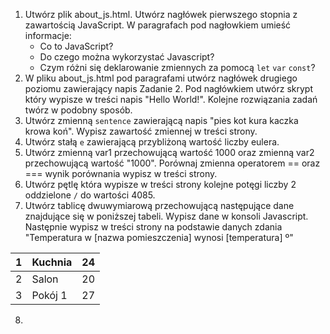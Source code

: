 
1. Utwórz plik about_js.html. Utwórz nagłówek pierwszego stopnia z zawartością JavaScript. W paragrafach pod nagłowkiem umieść informacje:
    - Co to JavaScript?
    - Do czego można wykorzystać Javascript?
    - Czym różni się deklarowanie zmiennych za pomocą `let` `var` `const`?
2. W pliku about_js.html pod paragrafami utwórz nagłówek drugiego poziomu zawierający napis Zadanie 2. Pod nagłówkiem utwórz skrypt który wypisze w treści napis "Hello World!". Kolejne rozwiązania zadań twórz w podobny sposób.
3. Utwórz zmienną `sentence` zawierającą napis "pies kot kura kaczka krowa koń". Wypisz zawartość zmiennej w treści strony.
4. Utwórz stałą `e` zawierającą przybliżoną wartość liczby eulera.
5. Utwórz zmienną var1 przechowującą wartość 1000 oraz zmienną var2 przechowującą wartość "1000". Porównaj zmienna operatorem == oraz === wynik porównania wypisz w treści strony.
6. Utwórz pętlę która wypisze w treści strony kolejne potęgi liczby 2 oddzielone `/` do wartości 4085.
7. Utwórz tablicę dwuwymiarową przechowującą następujące dane znajdujące się w poniższej tabeli. Wypisz dane w konsoli Javascript. Następnie wypisz w treści strony na podstawie danych zdania "Temperatura w [nazwa pomieszczenia] wynosi [temperatura] &ordm;"

| 1 | Kuchnia | 24 |
|---|---------|----|
| 2 | Salon   | 20 |
| 3 | Pokój 1 | 27 |


8. 
